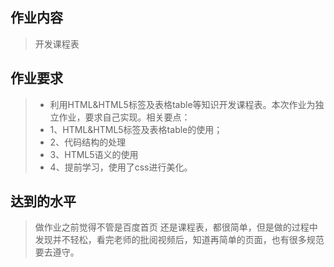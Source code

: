 ## 作业内容
> 开发课程表
## 作业要求
> * 利用HTML&HTML5标签及表格table等知识开发课程表。本次作业为独立作业，要求自己实现。相关要点：
> * 1、HTML&HTML5标签及表格table的使用；
> * 2、代码结构的处理
> * 3、HTML5语义的使用
> * 4、提前学习，使用了css进行美化。
## 达到的水平 
> 做作业之前觉得不管是百度首页 还是课程表，都很简单，但是做的过程中发现并不轻松，看完老师的批阅视频后，知道再简单的页面，也有很多规范要去遵守。
